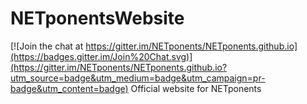 # NETponentsWebsite

[![Join the chat at https://gitter.im/NETponents/NETponents.github.io](https://badges.gitter.im/Join%20Chat.svg)](https://gitter.im/NETponents/NETponents.github.io?utm_source=badge&utm_medium=badge&utm_campaign=pr-badge&utm_content=badge)
Official website for NETponents
